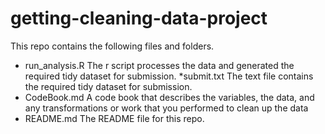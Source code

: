 getting-cleaning-data-project
=============================
This repo contains the following files and folders.

* run_analysis.R The r script processes the data and generated the required tidy dataset for submission.
*submit.txt The text file contains the required tidy dataset for submission.
* CodeBook.md A code book that describes the variables, the data, and any transformations or work that you performed to clean up the data
* README.md The README file for this repo.
